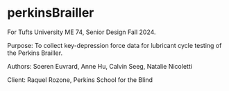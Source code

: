 # perkinsBrailler
For Tufts University ME 74, Senior Design Fall 2024. 

Purpose: To collect key-depression force data for lubricant cycle testing of the Perkins Brailler.

Authors: Soeren Euvrard, Anne Hu, Calvin Seeg, Natalie Nicoletti

Client: Raquel Rozone, Perkins School for the Blind
